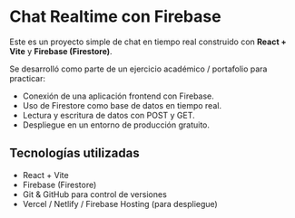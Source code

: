 # Chat Realtime con Firebase

Este es un proyecto simple de chat en tiempo real construido con **React + Vite** y **Firebase (Firestore)**.  

Se desarrolló como parte de un ejercicio académico / portafolio para practicar:
- Conexión de una aplicación frontend con Firebase.
- Uso de Firestore como base de datos en tiempo real.
- Lectura y escritura de datos con POST y GET.
- Despliegue en un entorno de producción gratuito.

## Tecnologías utilizadas
- React + Vite
- Firebase (Firestore)
- Git & GitHub para control de versiones
- Vercel / Netlify / Firebase Hosting (para despliegue)



